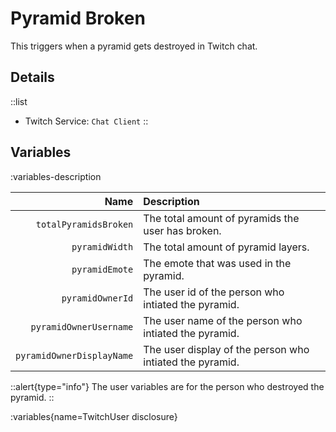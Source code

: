 # Pyramid Broken
This triggers when a pyramid gets destroyed in Twitch chat.

## Details
::list
- Twitch Service: `Chat Client`
::

## Variables
:variables-description

Name | Description
----:|:------------
`totalPyramidsBroken` | The total amount of pyramids the user has broken.
`pyramidWidth` | The total amount of pyramid layers.
`pyramidEmote` | The emote that was used in the pyramid.
`pyramidOwnerId` | The user id of the person who intiated the pyramid.
`pyramidOwnerUsername` | The user name of the person who intiated the pyramid.
`pyramidOwnerDisplayName` | The user display of the person who intiated the pyramid.

::alert{type="info"}
The user variables are for the person who destroyed the pyramid.
::

:variables{name=TwitchUser disclosure}